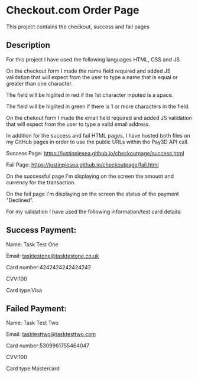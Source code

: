 # Checkout.com Order Page

This project contains the checkout, success and fail pages

## Description

For this project I have used the following languages HTML, CSS and JS.

On the checkout form I made the name field required and added JS validation that will expect from the user to type a name that is equal or greater than one character.

The field will be higlited in red if the 1st character inputed is a space.
	
The field will be higlited in green if there is 1 or more characters in the field.

On the chekout form I made the email field required and added JS validation that will expect from the user to type a valid email address.

In addition for the success and fail HTML pages, I have hosted both files on my GitHub pages in order to use the public URLs within the Pay3D API call.

Success Page: https://justinplesea.github.io/checkoutpage/success.html

Fail Page: https://justinplesea.github.io/checkoutpage/fail.html

On the successful page I'm displaying on the screen the amount and currency for the transaction.

On the fail page I'm displaying on the screen the status of the payment "Declined".

For my validation I have used the following information/test card details:

Success Payment:
------------------
Name: Task Test One

Email: tasktestone@tasktestone.co.uk

Card number:4242424242424242

CVV:100

Card type:Visa


Failed Payment:
------------------
Name: Task Test Two

Email: tasktesttwo@tasktesttwo.com

Card number:5309961755464047

CVV:100

Card type:Mastercard
